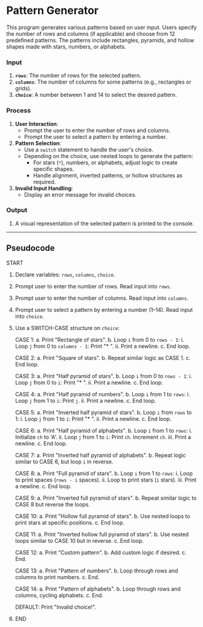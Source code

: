 # Pattern Generator 

This program generates various patterns based on user input. Users specify the number of rows and columns (if applicable) and choose from 12 predefined patterns. The patterns include rectangles, pyramids, and hollow shapes made with stars, numbers, or alphabets.

### **Input**
1. **`rows`**: The number of rows for the selected pattern.
2. **`columns`**: The number of columns for some patterns (e.g., rectangles or grids).
3. **`choice`**: A number between 1 and 14 to select the desired pattern.

### **Process**
1. **User Interaction**:
   - Prompt the user to enter the number of rows and columns.
   - Prompt the user to select a pattern by entering a number.
2. **Pattern Selection**:
   - Use a `switch` statement to handle the user's choice.
   - Depending on the choice, use nested loops to generate the pattern:
     - For stars (`*`), numbers, or alphabets, adjust logic to create specific shapes.
     - Handle alignment, inverted patterns, or hollow structures as required.
3. **Invalid Input Handling**:
   - Display an error message for invalid choices.

### **Output**
1. A visual representation of the selected pattern is printed to the console.

----
## **Pseudocode**
START
1. Declare variables: `rows`, `columns`, `choice`.
2. Prompt user to enter the number of rows. Read input into `rows`.
3. Prompt user to enter the number of columns. Read input into `columns`.
4. Prompt user to select a pattern by entering a number (1–14). Read input into `choice`.
5. Use a SWITCH-CASE structure on `choice`:
 
   CASE 1: 
      a. Print "Rectangle of stars".
      b. Loop `i` from 0 to `rows - 1`:
         i. Loop `j` from 0 to `columns - 1`:
             Print "* ".
         ii. Print a newline.
      c. End loop.

   CASE 2: 
      a. Print "Square of stars".
      b. Repeat similar logic as CASE 1.
      c. End loop.

   CASE 3:
      a. Print "Half pyramid of stars".
      b. Loop `i` from 0 to `rows - 1`:
         i. Loop `j` from 0 to `i`:
             Print "* ".
         ii. Print a newline.
      c. End loop.

   CASE 4:
      a. Print "Half pyramid of numbers".
      b. Loop `i` from 1 to `rows`:
         i. Loop `j` from 1 to `i`:
             Print `j`.
         ii. Print a newline.
      c. End loop.

   CASE 5:
      a. Print "Inverted half pyramid of stars".
      b. Loop `i` from `rows` to 1:
         i. Loop `j` from 1 to `i`:
             Print "* ".
         ii. Print a newline.
      c. End loop.

   CASE 6:
      a. Print "Half pyramid of alphabets".
      b. Loop `i` from 1 to `rows`:
         i. Initialize `ch` to 'A'.
         ii. Loop `j` from 1 to `i`:
             Print `ch`.
             Increment `ch`.
         iii. Print a newline.
      c. End loop.

   CASE 7:
      a. Print "Inverted half pyramid of alphabets".
      b. Repeat logic similar to CASE 6, but loop `i` in reverse.

   CASE 8:
      a. Print "Full pyramid of stars".
      b. Loop `i` from 1 to `rows`:
         i. Loop to print spaces (`rows - i` spaces).
         ii. Loop to print stars (`i` stars).
         iii. Print a newline.
      c. End loop.

   CASE 9:
      a. Print "Inverted full pyramid of stars".
      b. Repeat similar logic to CASE 8 but reverse the loops.

   CASE 10:
      a. Print "Hollow full pyramid of stars".
      b. Use nested loops to print stars at specific positions.
      c. End loop.

   CASE 11:
      a. Print "Inverted hollow full pyramid of stars".
      b. Use nested loops similar to CASE 10 but in reverse.
      c. End loop.

   CASE 12:
      a. Print "Custom pattern".
      b. Add custom logic if desired.
      c. End.

   CASE 13:
      a. Print "Pattern of numbers".
      b. Loop through rows and columns to print numbers.
      c. End.

   CASE 14:
      a. Print "Pattern of alphabets".
      b. Loop through rows and columns, cycling alphabets.
      c. End.

   DEFAULT:
      Print "Invalid choice!".

7. END

